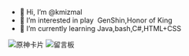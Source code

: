 - 👋 Hi, I’m @kmizmal
- 👀 I’m interested in play  GenShin,Honor of King
- 🌱 I’m currently learning Java,bash,C#,HTML+CSS

<!---
kmizmal/kmizmal is a ✨ special ✨ repository because its `README.md` (this file) appears on your GitHub profile.
You can click the Preview link to take a look at your changes.
--->
![原神卡片](https://hoyocard.qhy04.com/gs/rand/288292888.png)
![留言板](https://chat.getloli.com/room/@zmal/svg?width=750&height=360&limit=20&theme=light&fontSize=13&title=jad@github.com:%20~)

